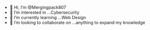 - 👋 Hi, I’m @Mergingpack807
- 👀 I’m interested in ...Cybersecurity
- 🌱 I’m currently learning ...Web Design
- 💞️ I’m looking to collaborate on ...anything to expand my knowledge

<!---
Mergingpack807/Mergingpack807 is a ✨ special ✨ repository because its `README.md` (this file) appears on your GitHub profile.
You can click the Preview link to take a look at your changes.
--->
